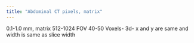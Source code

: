 ```yaml
---
title: "Abdominal CT pixels, matrix"
---
```

0.1-1.0 mm, matrix 512-1024
FOV 40-50
Voxels- 3d- x and y are same and width is same as slice width

